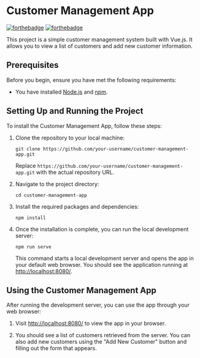 # Customer Management App

[![forthebadge](https://forthebadge.com/images/badges/made-with-vue.svg)](https://forthebadge.com) [![forthebadge](https://forthebadge.com/images/badges/built-with-love.svg)](https://forthebadge.com)

This project is a simple customer management system built with Vue.js. It allows you to view a list of customers and add new customer information.

## Prerequisites

Before you begin, ensure you have met the following requirements:

- You have installed [Node.js](https://nodejs.org/) and [npm](https://www.npmjs.com/).

## Setting Up and Running the Project

To install the Customer Management App, follow these steps:

1. Clone the repository to your local machine:
   ```
   git clone https://github.com/your-username/customer-management-app.git
   ```
   Replace `https://github.com/your-username/customer-management-app.git` with the actual repository URL.

2. Navigate to the project directory:
   ```
   cd customer-management-app
   ```

3. Install the required packages and dependencies:
   ```
   npm install
   ```

4. Once the installation is complete, you can run the local development server:
   ```
   npm run serve
   ```

   This command starts a local development server and opens the app in your default web browser. You should see the application running at [http://localhost:8080/](http://localhost:8080/).

## Using the Customer Management App

After running the development server, you can use the app through your web browser:

1. Visit [http://localhost:8080/](http://localhost:8080/) to view the app in your browser.

2. You should see a list of customers retrieved from the server. You can also add new customers using the "Add New Customer" button and filling out the form that appears.